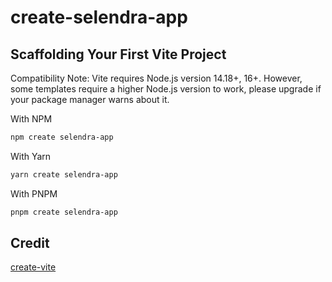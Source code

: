# create-selendra-app

## Scaffolding Your First Vite Project

Compatibility Note: Vite requires Node.js version 14.18+, 16+. However, some templates require a higher Node.js version to work, please upgrade if your package manager warns about it.

With NPM

```bash
npm create selendra-app
```

With Yarn

```bash
yarn create selendra-app
```

With PNPM

```bash
pnpm create selendra-app
```

## Credit

[create-vite]("https://github.com/vitejs/vite/tree/main/packages/create-vite")

